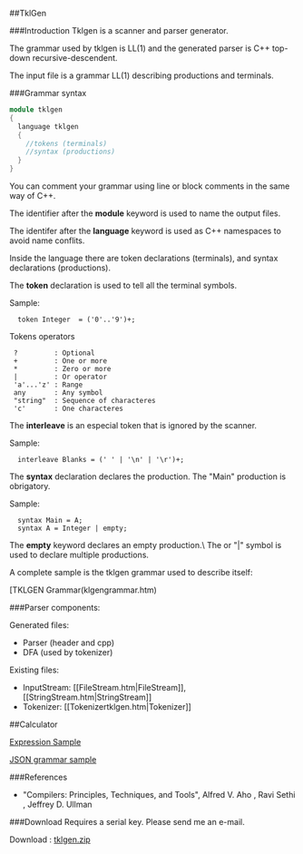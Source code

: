 
##TklGen

###Introduction
Tklgen is a scanner and parser generator.

The grammar used by tklgen is LL(1) and the generated parser is C++ top-down recursive-descendent.

The input file is a grammar LL(1) describing productions and terminals.

###Grammar syntax

```cpp
module tklgen
{
  language tklgen
  {
    //tokens (terminals)
    //syntax (productions)
  }
}
```

You can comment your grammar using line or block comments in the same way of C++.

The identifier after the **module** keyword is used to name the output files. 

The identifer after the **language** keyword is used as C++ namespaces to avoid name conflits.

Inside the language there are token declarations (terminals), and syntax declarations (productions).  

The **token** declaration is used to tell all the terminal symbols.

Sample:
```
  token Integer  = ('0'..'9')+;
```

Tokens operators

```
 ?         : Optional
 +         : One or more
 *         : Zero or more
 |         : Or operator
 'a'...'z' : Range
 any       : Any symbol
 "string"  : Sequence of characteres
 'c'       : One characteres
```


The **interleave** is an especial token that is ignored by the scanner. 

Sample:
```
  interleave Blanks = (' ' | '\n' | '\r')+;
```


The **syntax** declaration declares the production. The "Main" production is obrigatory.

Sample:
```
  syntax Main = A;
  syntax A = Integer | empty;
```

The **empty** keyword declares an empty production.\\
The or "|" symbol is used to declare multiple productions.

A complete sample is the tklgen grammar used to describe itself:

[TKLGEN Grammar\(klgengrammar.htm)


###Parser components:

Generated files:

 * Parser (header and cpp)
 * DFA  (used by tokenizer)

Existing files:

 * InputStream: [[FileStream.htm|FileStream]], [[StringStream.htm|StringStream]]
 * Tokenizer: [[Tokenizertklgen.htm|Tokenizer]]


##Calculator

[Expression Sample](expressionsample.htm)

[JSON grammar sample](jsonsample.htm)


###References

* "Compilers: Principles, Techniques, and Tools", Alfred V. Aho , Ravi Sethi , Jeffrey D. Ullman


###Download
Requires a serial key. Please send me an e-mail.

Download : [tklgen.zip](tklgen.zip)


